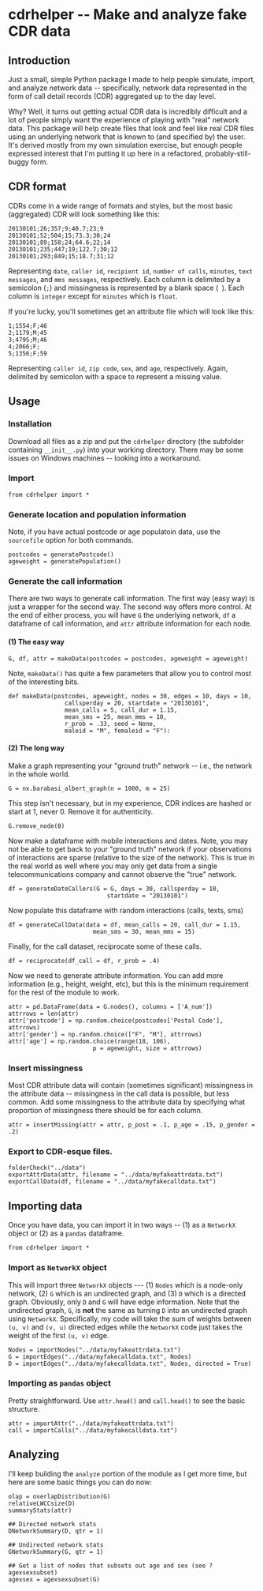 # cdrhelper -- Make and analyze fake CDR data
## Introduction
Just a small, simple Python package I made to help people simulate, import, and analyze network data -- 
specifically, network data represented in the form of call detail records (CDR) aggregated up to the day level.

Why? Well, it turns out getting actual CDR data is incredibly difficult and a lot of people simply want the 
experience of playing with "real" network data. This package will help create files that look and feel like
real CDR files using an underlying network that is known to (and specified by) the user. It's derived mostly
from my own simulation exercise, but enough people expressed interest that I'm putting it up here in a 
refactored, probably-still-buggy form.

## CDR format
CDRs come in a wide range of formats and styles, but the most basic (aggregated) CDR will look something like this:
```
20130101;26;357;9;40.7;23;9
20130101;52;504;15;73.3;30;24
20130101;89;158;24;64.6;22;14
20130101;235;447;19;122.7;30;12
20130101;293;849;15;18.7;31;12
```

Representing `date`, `caller id`, `recipient id`, `number of calls`, `minutes`, `text messages`, and `mms messages`, respectively. 
Each column is delimited by a semicolon (`;`) and missingness is represented by a blank space (` `). Each column is `integer` 
except for `minutes` which is `float`.

If you're lucky, you'll sometimes get an attribute file which will look like this:
```
1;1554;F;46
2;1179;M;45
3;4795;M;46
4;2066;F; 
5;1356;F;59
```
Representing `caller id`, `zip code`, `sex`, and `age`, respectively. Again, delimited by semicolon with a space to represent a missing 
value.


## Usage
### Installation
Download all files as a zip and put the `cdrhelper` directory (the subfolder containing `__init__.py`) into your working directory. There may be some issues on Windows machines -- looking into a workaround.

### Import
```
from cdrhelper import *
```

### Generate location and population information
Note, if you have actual postcode or age populatoin data, use the `sourcefile` option for both commands.
```
postcodes = generatePostcode()
ageweight = generatePopulation()
```

### Generate the call information
There are two ways to generate call information. The first way (easy way) is just a wrapper for the second way. 
The second way offers more control. At the end of either process, you will have `G` the underlying network, `df` a dataframe of call information, and `attr` attribute information for each node.

#### (1) The easy way
```
G, df, attr = makeData(postcodes = postcodes, ageweight = ageweight)
```
Note, `makeData()` has quite a few parameters that allow you to control most of the interesting bits.
```
def makeData(postcodes, ageweight, nodes = 30, edges = 10, days = 10,
                callsperday = 20, startdate = "20130101", 
                mean_calls = 5, call_dur = 1.15,
                mean_sms = 25, mean_mms = 10, 
                r_prob = .33, seed = None,
                maleid = "M", femaleid = "F"):
```

#### (2) The long way
Make a graph representing your "ground truth" network -- i.e., the network in the whole world.
```
G = nx.barabasi_albert_graph(n = 1000, m = 25)
```

This step isn't necessary, but in my experience, CDR indices are hashed or start at 1, never 0. Remove it for authenticity.
```
G.remove_node(0)
```

Now make a dataframe with mobile interactions and dates. Note, you may not be able to get back to your "ground truth" network
if your observations of interactions are sparse (relative to the size of the network). This is true in the real world as well
where you may only get data from a single telecommunications company and cannot observe the "true" network.
```
df = generateDateCallers(G = G, days = 30, callsperday = 10, 
                            startdate = "20130101")
```

Now populate this dataframe with random interactions (calls, texts, sms)
```
df = generateCallData(data = df, mean_calls = 20, call_dur = 1.15, 
                        mean_sms = 30, mean_mms = 15)
```

Finally, for the call dataset, reciprocate some of these calls.
```
df = reciprocate(df_call = df, r_prob = .4)
```

Now we need to generate attribute information. You can add more information (e.g., height, weight, etc), but 
this is the minimum requirement for the rest of the module to work.
```
attr = pd.DataFrame(data = G.nodes(), columns = ['A_num'])
attrrows = len(attr)
attr['postcode'] = np.random.choice(postcodes['Postal Code'], attrrows)
attr['gender'] = np.random.choice(["F", "M"], attrrows)
attr['age'] = np.random.choice(range(18, 106), 
                        p = ageweight, size = attrrows)
```

### Insert missingness
Most CDR attribute data will contain (sometimes significant) missingness in the attribute data -- missingness in the call data is possible, but less common. Add some missingness to the attribute data by specifying what proportion of missingness there should be for each column.
```
attr = insertMissing(attr = attr, p_post = .1, p_age = .15, p_gender = .2)
```

### Export to CDR-esque files.
```
folderCheck("../data")
exportAttrData(attr, filename = "../data/myfakeattrdata.txt")
exportCallData(df, filename = "../data/myfakecalldata.txt")
```

## Importing data
Once you have data, you can import it in two ways -- (1) as a `NetworkX` object or (2) as a `pandas` dataframe.
```
from cdrhelper import *
```
### Import as `NetworkX` object
This will import three `NetworkX` objects --- (1) `Nodes` which is a node-only network, (2) `G` which is an undirected graph, 
and (3) `D` which is a directed graph. Obviously, only `D` and `G` will have edge information. Note that the undirected graph, 
`G`, is **not** the same as turning `D` into an undirected graph using `NetworkX`. Specifically, my code will take the sum
of weights between `(u, v)` and `(v, u)` directed edges while the `NetworkX` code just takes the weight of the first `(u, v)`
edge.
```
Nodes = importNodes("../data/myfakeattrdata.txt")
G = importEdges("../data/myfakecalldata.txt", Nodes)
D = importEdges("../data/myfakecalldata.txt", Nodes, directed = True)
```

### Importing as `pandas` object
Pretty straightforward. Use `attr.head()` and `call.head()` to see the basic structure.
```
attr = importAttr("../data/myfakeattrdata.txt")
call = importCalls("../data/myfakecalldata.txt")
```

## Analyzing
I'll keep building the `analyze` portion of the module as I get more time, but here are some basic things you can do now:
```
olap = overlapDistribution(G)
relativeLWCCsize(D)
summaryStats(attr)

## Directed network stats
DNetworkSummary(D, qtr = 1)

## Undirected network stats
GNetworkSummary(G, qtr = 1)

## Get a list of nodes that subsets out age and sex (see ?agexsexsubset)
agexsex = agexsexsubset(G)
```

